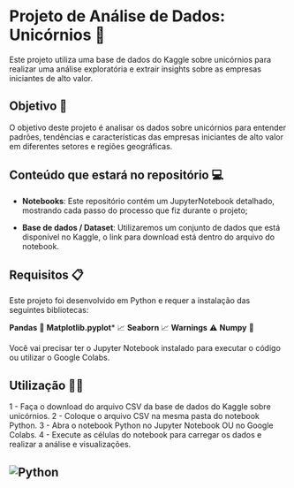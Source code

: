 # Projeto de Análise de Dados: Unicórnios 🦄

Este projeto utiliza uma base de dados do Kaggle sobre unicórnios para realizar uma análise exploratória e extrair insights sobre as empresas iniciantes de alto valor.

## Objetivo 🎯

O objetivo deste projeto é analisar os dados sobre unicórnios para entender padrões, tendências e características das empresas iniciantes de alto valor em diferentes setores e regiões geográficas.

## Conteúdo que estará no repositório 💻

- **Notebooks**: Este repositório contém um JupyterNotebook detalhado, mostrando cada passo do processo que fiz durante o projeto;
  
- **Base de dados / Dataset**: Utilizaremos um conjunto de dados que está disponível no Kaggle, o link para download está dentro do arquivo do notebook.

## Requisitos 📋

Este projeto foi desenvolvido em Python e requer a instalação das seguintes bibliotecas:

**Pandas** 🐼
**Matplotlib.pyplot*** 📈
**Seaborn** 📈
**Warnings** ⚠️
**Numpy** 🔢

Você vai precisar ter o Jupyter Notebook instalado para executar o código ou utilizar o Google Colabs.

## Utilização 👨‍💻

1 - Faça o download do arquivo CSV da base de dados do Kaggle sobre unicórnios.
2 - Coloque o arquivo CSV na mesma pasta do notebook Python.
3 - Abra o notebook Python no Jupyter Notebook OU no Google Colabs.
4 - Execute as células do notebook para carregar os dados e  realizar a análise e visualizações.

## ![Python](https://user-images.githubusercontent.com/74038190/212257472-08e52665-c503-4bd9-aa20-f5a4dae769b5.gif)&nbsp;
